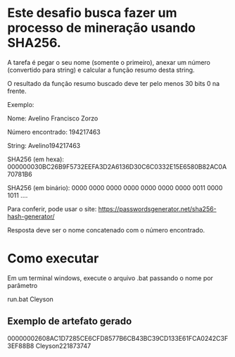 # Este desafio busca fazer um processo de mineração usando SHA256. 

A tarefa é pegar o seu nome (somente o primeiro), anexar um número (convertido para string) e calcular a função resumo desta string.

O resultado da função resumo buscado  deve ter pelo menos 30 bits 0 na frente.

Exemplo:

Nome: Avelino Francisco Zorzo

Número encontrado: 194217463

String: Avelino194217463

SHA256 (em hexa): 000000030BC26B9F5732EEFA3D2A6136D30C6C0332E15E6580B82AC0A70781B6

SHA256 (em binário): 0000 0000 0000 0000 0000 0000 0000 0011 0000 1011 ....

Para conferir, pode usar o site: https://passwordsgenerator.net/sha256-hash-generator/


Resposta deve ser o nome concatenado com o número encontrado.



# Como executar

Em um terminal windows, execute o arquivo .bat passando o nome por parâmetro

run.bat Cleyson



## Exemplo de artefato gerado

00000002608AC1D7285CE6CFD8577B6CB43BC39CD133E61FCA0242C3F3EF88B8
Cleyson221873747